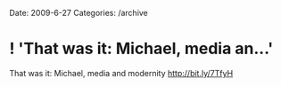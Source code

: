 Date: 2009-6-27
Categories: /archive

# ! 'That was it: Michael, media an...'

That was it: Michael, media and modernity <a href="http://bit.ly/7TfyH" rel="nofollow">http://bit.ly/7TfyH</a>
